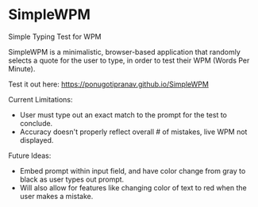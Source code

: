 # SimpleWPM
Simple Typing Test for WPM

SimpleWPM is a minimalistic, browser-based application that randomly selects a quote for the user to type, in order to test their WPM (Words Per Minute).

Test it out here: https://ponugotipranav.github.io/SimpleWPM

Current Limitations:
- User must type out an exact match to the prompt for the test to conclude.
- Accuracy doesn't properly reflect overall # of mistakes, live WPM not displayed.

Future Ideas:
- Embed prompt within input field, and have color change from gray to black as user types out prompt.
- Will also allow for features like changing color of text to red when the user makes a mistake.
